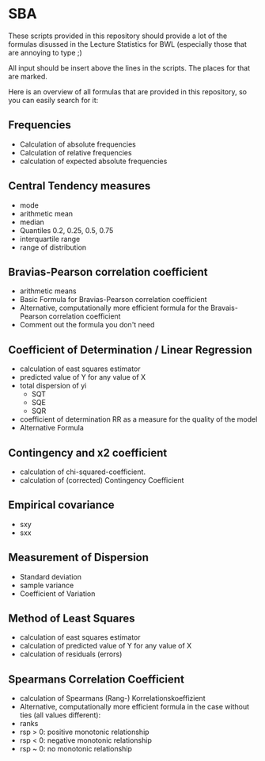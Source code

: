 # SBA

These scripts provided in this repository should provide a lot of the formulas disussed in the Lecture Statistics for BWL (especially those that are annoying 
to type ;)

All input should be insert above the lines in the scripts. The places for that are marked.

Here is an overview of all formulas that are provided in this repository, so you can easily search for it:

## Frequencies
- Calculation of absolute frequencies
- Calculation of relative frequencies
- calculation of expected absolute frequencies

## Central Tendency measures
- mode
- arithmetic mean
- median
- Quantiles 0.2, 0.25, 0.5, 0.75
- interquartile range
- range of distribution

## Bravias-Pearson correlation coefficient
- arithmetic means
- Basic Formula for Bravias-Pearson correlation coefficient
- Alternative, computationally more efficient formula for the Bravais-Pearson correlation coefficient
- Comment out the formula you don't need

## Coefficient of Determination / Linear Regression
- calculation of east squares estimator
- predicted value of Y for any value of X
- total dispersion of yi
    - SQT
    - SQE
    - SQR
- coefficient of determination RR as a measure for the quality of the model
- Alternative Formula

## Contingency and x2 coefficient
- calculation of chi-squared-coefficient.
- calculation of (corrected) Contingency Coefficient

## Empirical covariance
- sxy 
- sxx

## Measurement of Dispersion
- Standard deviation
- sample variance
- Coefficient of Variation

## Method of Least Squares
- calculation of east squares estimator
- calculation of predicted value of Y for any value of X
- calculation of residuals (errors)

## Spearmans Correlation Coefficient
- calculation of Spearmans (Rang-) Korrelationskoeffizient
- Alternative, computationally more efficient formula in the case without ties (all values different):
- ranks
- rsp > 0: positive monotonic relationship
- rsp < 0: negative monotonic relationship
- rsp ~ 0: no monotonic relationship











